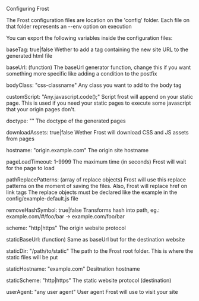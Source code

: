 Configuring Frost

The Frost configuration files are location on the 'config' folder. Each file on that folder represents an --env option on execution

You can export the following variables inside the configuration files:

  baseTag: true|false
    Wether to add a <base> tag containing the new site URL to the generated html file

  baseUrl: (function)
    The baseUrl generator function, change this if you want something more specific like adding a condition to the postfix

  bodyClass: "css-classname"
    Any class you want to add to the body tag

  customScript: "Any.javascript.code();"
    Script frost will append on your static page.
    This is used if you need your static pages to execute some javascript that your origin pages don't.

  doctype: "<!doctype html>"
    The doctype of the generated pages

  downloadAssets: true|false
    Wether Frost will download CSS and JS assets from pages

  hostname: "origin.example.com"
    The origin site hostname

  pageLoadTimeout: 1-9999
    The maximum time (in seconds) Frost will wait for the page to load

  pathReplacePatterns: (array of replace objects)
    Frost will use this replace patterns on the moment of saving the files. Also, Frost will replace href on link tags
    The replace objects must be declared like the example in the config/example-default.js file

  removeHashSymbol: true|false
    Transforms hash into path, eg.:
    example.com/#/foo/bar -> example.com/foo/bar

  scheme: "http|https"
    The origin website protocol

  staticBaseUrl: (function)
    Same as baseUrl but for the destination website

  staticDir: "/path/to/static"
    The path to the Frost root folder. This is where the static files will be put

  staticHostname: "example.com"
    Desitnation hostname

  staticScheme: "http|https"
    The static website protocol (destination)

  userAgent: "any user agent" 
    User agent Frost will use to visit your site

